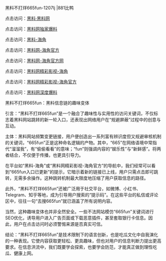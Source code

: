 黑料不打烊665fun-1207lj |881比鸭

点击访问：<a href="https://heiliaolvzlu3.pages.dev">黑料·黑料网</a>

点击访问：<a href="https://heiliaoyvnrda.pages.dev">黑料网独家爆料</a>

点击访问：<a href="https://heiliaox6jgh3.pages.dev">黑料-海角</a>

点击访问：<a href="https://heiliao5s28gk.pages.dev">黑料网-海角官方</a>

点击访问：<a href="https://heiliaoubleqx.pages.dev">黑料网-海角官方网</a>

点击访问：<a href="https://heiliaoxfe5rb.pages.dev">黑料网精彩影视-海角</a>

点击访问：<a href="https://heiliao9wsbg3.pages.dev">黑料网精彩影视-海角官方</a>

点击访问：<a href="https://heiliaoryrhyu.pages.dev">黑料网深度爆料</a>

黑料不打烊665fun：黑料信息链的趣味变体

引言：“黑料不打烊665fun”是一个融合了趣味性与实用性的访问关键词，不仅标志着黑料网站跳转的新一轮入口，还表现出网络用户在“规避屏蔽”过程中的创意与互动。

主体：黑料网站频繁变更链接，用户便创造出一系列富有辨识度但又规避审核机制的关键词，“665fun”正是这种命名逻辑的产物。其中，“665”在网络语境中常指代“溜溜我”，有“偷偷看看”的意味；“fun”则强调内容的“娱乐性”与“新鲜感”。将两者结合，不仅便于传播，也更具引导力。

在平台如“黑料-海角”或“黑料网精彩影视-海角官方”的导航中，我们经常可以看到“665fun入口已更新”的提示，它暗示着新的链接已上线，用户只需点击即可跳转，无需多余操作。这种跳转机制最大限度地压缩了用户获取信息的路径。

此外，“黑料不打烊665fun”还被广泛用于社交平台，如微博、小红书、Telegram、知乎等地，成为引导用户搜索的“提示码”。在这些平台的私信或评论区中，往往一句“去搜665fun”就已涵盖了所有说明内容。

当然，这种趣味变体也并非全然安全。一些不法网站模仿“665fun”关键词进行SEO优化，诱导用户进入广告页面或下载恶意插件，甚至套取银行卡信息。因此，用户在点击访问时必须警惕来源是否真实可信。

结论：“黑料不打烊665fun”是技术限制下的语言创新，也是吃瓜文化中自我演化的一种表现。它使内容获取更轻松、更具趣味，但也对用户的信息判断力提出更高要求。在信息洪流中，我们既要学会探索，也要学会防范，才能真正做到理性吃瓜、健康上网。
